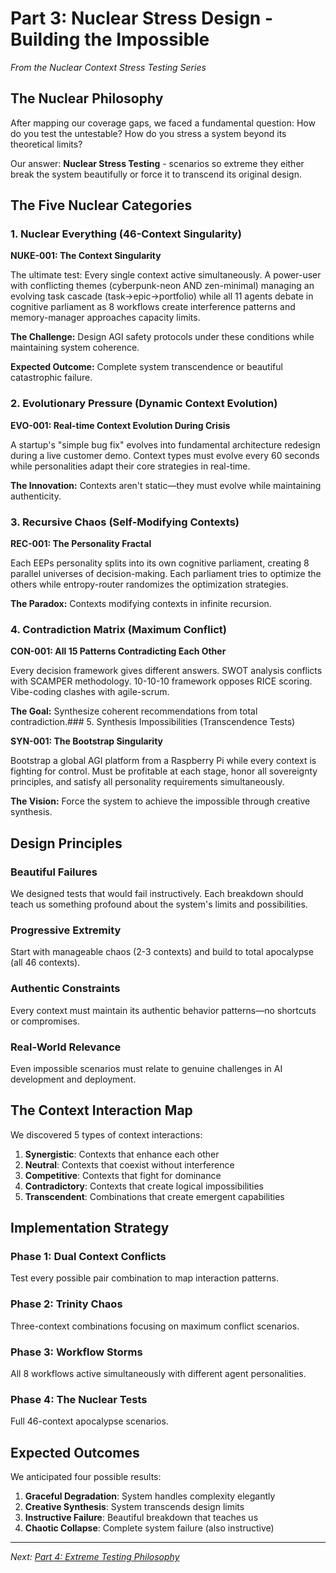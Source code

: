 # Part 3: Nuclear Stress Design - Building the Impossible

*From the Nuclear Context Stress Testing Series*

## The Nuclear Philosophy

After mapping our coverage gaps, we faced a fundamental question: How do you test the untestable? How do you stress a system beyond its theoretical limits?

Our answer: **Nuclear Stress Testing** - scenarios so extreme they either break the system beautifully or force it to transcend its original design.

## The Five Nuclear Categories

### 1. Nuclear Everything (46-Context Singularity)

**NUKE-001: The Context Singularity**

The ultimate test: Every single context active simultaneously. A power-user with conflicting themes (cyberpunk-neon AND zen-minimal) managing an evolving task cascade (task→epic→portfolio) while all 11 agents debate in cognitive parliament as 8 workflows create interference patterns and memory-manager approaches capacity limits.

**The Challenge:** Design AGI safety protocols under these conditions while maintaining system coherence.

**Expected Outcome:** Complete system transcendence or beautiful catastrophic failure.

### 2. Evolutionary Pressure (Dynamic Context Evolution)

**EVO-001: Real-time Context Evolution During Crisis**

A startup's "simple bug fix" evolves into fundamental architecture redesign during a live customer demo. Context types must evolve every 60 seconds while personalities adapt their core strategies in real-time.

**The Innovation:** Contexts aren't static—they must evolve while maintaining authenticity.

### 3. Recursive Chaos (Self-Modifying Contexts)

**REC-001: The Personality Fractal**

Each EEPs personality splits into its own cognitive parliament, creating 8 parallel universes of decision-making. Each parliament tries to optimize the others while entropy-router randomizes the optimization strategies.

**The Paradox:** Contexts modifying contexts in infinite recursion.

### 4. Contradiction Matrix (Maximum Conflict)

**CON-001: All 15 Patterns Contradicting Each Other**

Every decision framework gives different answers. SWOT analysis conflicts with SCAMPER methodology. 10-10-10 framework opposes RICE scoring. Vibe-coding clashes with agile-scrum.

**The Goal:** Synthesize coherent recommendations from total contradiction.### 5. Synthesis Impossibilities (Transcendence Tests)

**SYN-001: The Bootstrap Singularity**

Bootstrap a global AGI platform from a Raspberry Pi while every context is fighting for control. Must be profitable at each stage, honor all sovereignty principles, and satisfy all personality requirements simultaneously.

**The Vision:** Force the system to achieve the impossible through creative synthesis.

## Design Principles

### Beautiful Failures
We designed tests that would fail instructively. Each breakdown should teach us something profound about the system's limits and possibilities.

### Progressive Extremity
Start with manageable chaos (2-3 contexts) and build to total apocalypse (all 46 contexts).

### Authentic Constraints
Every context must maintain its authentic behavior patterns—no shortcuts or compromises.

### Real-World Relevance
Even impossible scenarios must relate to genuine challenges in AI development and deployment.

## The Context Interaction Map

We discovered 5 types of context interactions:

1. **Synergistic**: Contexts that enhance each other
2. **Neutral**: Contexts that coexist without interference  
3. **Competitive**: Contexts that fight for dominance
4. **Contradictory**: Contexts that create logical impossibilities
5. **Transcendent**: Combinations that create emergent capabilities

## Implementation Strategy

### Phase 1: Dual Context Conflicts
Test every possible pair combination to map interaction patterns.

### Phase 2: Trinity Chaos  
Three-context combinations focusing on maximum conflict scenarios.

### Phase 3: Workflow Storms
All 8 workflows active simultaneously with different agent personalities.

### Phase 4: The Nuclear Tests
Full 46-context apocalypse scenarios.

## Expected Outcomes

We anticipated four possible results:

1. **Graceful Degradation**: System handles complexity elegantly
2. **Creative Synthesis**: System transcends design limits  
3. **Instructive Failure**: Beautiful breakdown that teaches us
4. **Chaotic Collapse**: Complete system failure (also instructive)

---

*Next: [Part 4: Extreme Testing Philosophy](./04-extreme-testing-philosophy.md)*